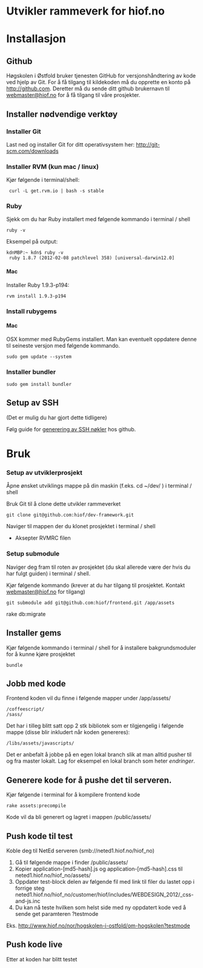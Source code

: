 # Utvikler rammeverk for hiof.no

# Installasjon

## Github

Høgskolen i Østfold bruker tjenesten GitHub for versjonshåndtering av kode ved hjelp av Git. For å få tilgang til kildekoden må du opprette en konto på http://github.com. Deretter må du sende ditt github brukernavn til webmaster@hiof.no for å få tilgang til våre prosjekter.


## Installer nødvendige verktøy

### Installer Git

Last ned og installer Git for ditt operativsystem her:
http://git-scm.com/downloads

### Installer RVM (kun mac / linux)

Kjør følgende i terminal/shell:

     curl -L get.rvm.io | bash -s stable

### Ruby 
Sjekk om du har Ruby installert med følgende kommando i terminal / shell

    ruby -v

Eksempel på output:

    kdnMBP:~ kdn$ ruby -v
     ruby 1.8.7 (2012-02-08 patchlevel 358) [universal-darwin12.0]

#### Mac 
Installer Ruby 1.9.3-p194:

    rvm install 1.9.3-p194

### Install rubygems

#### Mac
OSX kommer med RubyGems installert. Man kan eventuelt oppdatere denne til seineste versjon med følgende kommando.

    sudo gem update --system

### Installer bundler
    sudo gem install bundler


## Setup av SSH 

(Det er mulig du har gjort dette tidligere)

Følg guide for [generering av SSH nøkler](https://help.github.com/articles/generating-ssh-keys) hos github.


# Bruk

### Setup av utviklerprosjekt


Åpne ønsket utviklings mappe på din maskin (f.eks. cd ~/dev/ ) i terminal / shell

Bruk Git til å clone dette utvikler rammeverket

    git clone git@github.com:hiof/dev-framework.git

Naviger til mappen der du klonet prosjektet i terminal / shell

- Aksepter RVMRC filen


### Setup submodule

Naviger deg fram til roten av prosjektet (du skal allerede være der hvis du har fulgt guiden) i terminal / shell.

Kjør følgende kommando (krever at du har tilgang til prosjektet. Kontakt webmaster@hiof.no for tilgang)

    git submodule add git@github.com:hiof/frontend.git /app/assets
rake db:migrate

## Installer gems

Kjør følgende kommando i terminal / shell for å installere bakgrundsmoduler for å kunne kjøre prosjektet

    bundle


## Jobb med kode

Frontend koden vil du finne i følgende mapper under /app/assets/

    /coffeescript/
    /sass/

Det har i tilleg blitt satt opp 2 stk bibliotek som er tilgjengelig i følgende mappe (disse blir inkludert når koden genereres):

    /libs/assets/javascripts/


Det er anbefalt å jobbe på en egen lokal branch slik at man alltid pusher til og fra master lokalt. Lag for eksempel en lokal branch som heter *endringer*.

## Generere kode for å pushe det til serveren.
Kjør følgende i terminal for å kompilere frontend kode

    rake assets:precompile

Kode vil da bli generert og lagret i mappen /public/assets/

## Push kode til test

Koble deg til NetEd serveren (smb://neted1.hiof.no/hiof_no) 

1. Gå til følgende mappe i finder /public/assets/
2. Kopier application-[md5-hash].js og application-[md5-hash].css til neted1.hiof.no/hiof_no/assets/
3. Oppdater test-block delen av følgende fil med link til filer du lastet opp i forrige steg neted1.hiof.no/hiof_no/customer/hiof/includes/WEBDESIGN_2012/_css-and-js.inc
4. Du kan nå teste hvilken som helst side med ny oppdatert kode ved å sende get paramteren ?testmode

Eks. http://www.hiof.no/nor/hogskolen-i-ostfold/om-hogskolen?testmode

## Push kode live

Etter at koden har blitt testet 
